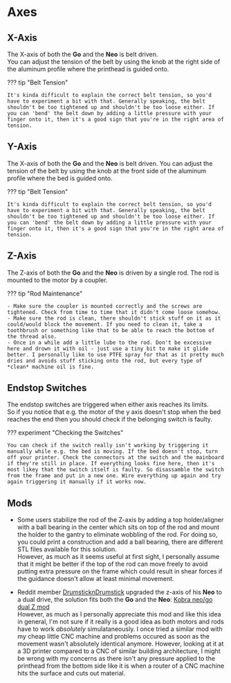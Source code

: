 <link rel=”manifest” href=”docs/manifest.webmanifest”>
  

# Axes

## X-Axis
The X-axis of both the **Go** and the **Neo** is belt driven.  
You can adjust the tension of the belt by using the knob at the right side of the aluminum profile where the printhead is guided onto.  

??? tip "Belt Tension"

    It's kinda difficult to explain the correct belt tension, so you'd have to experiment a bit with that. Generally speaking, the belt shouldn't be too tightened up and shouldn't be too loose either. If you can 'bend' the belt down by adding a little pressure with your finger onto it, then it's a good sign that you're in the right area of tension.

## Y-Axis
The X-axis of both the **Go** and the **Neo** is belt driven. You can adjust the tension of the belt by using the knob at the front side of the aluminum profile where the bed is guided onto.  

??? tip "Belt Tension"

    It's kinda difficult to explain the correct belt tension, so you'd have to experiment a bit with that. Generally speaking, the belt shouldn't be too tightened up and shouldn't be too loose either. If you can 'bend' the belt down by adding a little pressure with your finger onto it, then it's a good sign that you're in the right area of tension. 
    
## Z-Axis
The Z-axis of both the **Go** and the **Neo** is driven by a single rod. The rod is mounted to the motor by a coupler.  
  
??? tip "Rod Maintenance"

    - Make sure the coupler is mounted correctly and the screws are tightened. Check from time to time that it didn't come loose somehow. 
    - Make sure the rod is clean, there shouldn't stick stuff on it as it could/would block the movement. If you need to clean it, take a toothbrush or something like that to be able to reach the bottom of the thread also.  
    - Once in a while add a little lube to the rod. Don't be excessive here and drown it with oil - just use a tiny bit to make it glide better. I personally like to use PTFE spray for that as it pretty much dries and avoids stuff sticking onto the rod, but every type of *clean* machine oil is fine. 

## Endstop Switches
The endstop switches are triggered when either axis reaches its limits.  
So if you notice that e.g. the motor of the y axis doesn't stop when the bed reaches the end then you should check if the belonging switch is faulty. 

??? experiment "Checking the Switches"

    You can check if the switch really isn't working by triggering it manually while e.g. the bed is moving. If the bed doesn't stop, turn off your printer. Check the connectors at the switch and the mainboard if they're still in place. If everything looks fine here, then it's most likey that the switch itself is faulty. So disassamble the switch from the frame and put in a new one. Wire everything up again and try again triggering it manually if it works now.   
  
## Mods

- Some users stabilize the rod of the Z-axis by adding a top holder/aligner with a ball bearing in the center which sits on top of the rod and mount the holder to the gantry to eliminate wobbling of the rod. For doing so, you could print a construction and add a ball bearing, there are different STL files available for this solution.  
  However, as much as it seems useful at first sight, I personally assume that it might be better if the top of the rod can move freely to avoid putting extra pressure on the frame which could result in shear forces if the guidance doesn't allow at least minimal movement.   
    
- Reddit member [DrumsticknDrumstick](https://www.reddit.com/user/DrumsticknDrumstick/) upgraded the z-axis of his **Neo** to a dual drive, the solution fits both the **Go** and the **Neo**: [Kobra neo/go dual Z mod](https://www.reddit.com/r/anycubic/comments/1083sr2/kobra_neogo_dual_z_mod/)  
  However, as much as I personally appreciate this mod and like this idea in general, I'm not sure if it really is a good idea as both motors and rods have to work *absolutely* simulataneously. I once tried a similar mod with my cheap little CNC machine and problems occured as soon as the movement wasn't absolutely identical anymore. However, looking at it at a 3D printer compared to a CNC of similar building architecture, I might be wrong with my concerns as there isn't any pressure applied to the printhead from the bottom side like it is when a router of a CNC machine hits the surface and cuts out material.      
